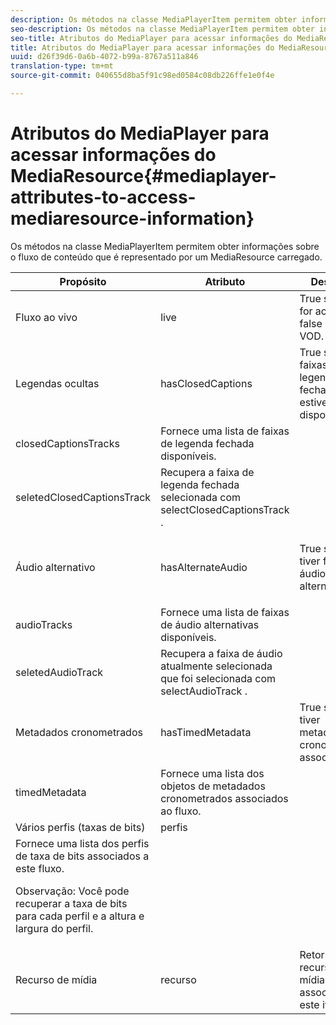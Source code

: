 ```yaml
---
description: Os métodos na classe MediaPlayerItem permitem obter informações sobre o fluxo de conteúdo que é representado por um MediaResource carregado.
seo-description: Os métodos na classe MediaPlayerItem permitem obter informações sobre o fluxo de conteúdo que é representado por um MediaResource carregado.
seo-title: Atributos do MediaPlayer para acessar informações do MediaResource
title: Atributos do MediaPlayer para acessar informações do MediaResource
uuid: d26f39d6-0a6b-4072-b99a-8767a511a846
translation-type: tm+mt
source-git-commit: 040655d8ba5f91c98ed0584c08db226ffe1e0f4e

---
```



# Atributos do MediaPlayer para acessar informações do MediaResource{#mediaplayer-attributes-to-access-mediaresource-information}

Os métodos na classe MediaPlayerItem permitem obter informações sobre o fluxo de conteúdo que é representado por um MediaResource carregado.

<table frame="all" colsep="1" rowsep="1" id="table_46225307CA5B4BB1869576E0B9141E38"> 
 <thead> 
  <tr rowsep="1"> 
   <th colname="1" class="entry"> Propósito </th> 
   <th colname="2" class="entry"> Atributo </th> 
   <th colname="3" class="entry"> Descrição </th> 
  </tr> 
 </thead>
 <tbody> 
  <tr rowsep="1"> 
   <td colname="1"> Fluxo ao vivo </td> 
   <td colname="2"> <span class="codeph"> live </span> </td> 
   <td colname="3"> True se o fluxo for ao vivo; false se for VOD. </td> 
  </tr> 
  <tr rowsep="1"> 
   <td colname="1" morerows="2"> Legendas ocultas </td> 
   <td colname="2"> <span class="codeph"> hasClosedCaptions </span> </td> 
   <td colname="3"> True se as faixas de legenda fechada estiverem disponíveis. </td> 
  </tr> 
  <tr rowsep="1"> 
   <td colname="2"> <span class="codeph"> closedCaptionsTracks </span> </td> 
   <td colname="3"> Fornece uma lista de faixas de legenda fechada disponíveis. </td> 
  </tr> 
  <tr rowsep="1"> 
   <td colname="2"> <span class="codeph"> seletedClosedCaptionsTrack </span> </td> 
   <td colname="3"> Recupera a faixa de legenda fechada selecionada com <span class="codeph"> selectClosedCaptionsTrack </span>. </td> 
  </tr> 
  <tr rowsep="1"> 
   <td colname="1" morerows="2"> Áudio alternativo </td> 
   <td colname="2"> <span class="codeph"> hasAlternateAudio </span> </td> 
   <td colname="3"> <p>True se o fluxo tiver faixas de áudio alternativas. </p> </td> 
  </tr> 
  <tr rowsep="1"> 
   <td colname="2"> <span class="codeph"> audioTracks </span> </td> 
   <td colname="3"> Fornece uma lista de faixas de áudio alternativas disponíveis. </td> 
  </tr> 
  <tr rowsep="1"> 
   <td colname="2"> <span class="codeph"> seletedAudioTrack </span> </td> 
   <td colname="3"> 
    <ph>
      Recupera a faixa de áudio atualmente selecionada que foi selecionada com <span class="codeph"> selectAudioTrack </span>. 
    </ph> </td> 
  </tr> 
  <tr rowsep="1"> 
   <td colname="1" morerows="1"> Metadados cronometrados </td> 
   <td colname="2"> <span class="codeph"> hasTimedMetadata </span> </td> 
   <td colname="3"> True se o fluxo tiver metadados cronometrados associados. </td> 
  </tr> 
  <tr rowsep="1"> 
   <td colname="2"> <span class="codeph"> timedMetadata </span> </td> 
   <td colname="3"> Fornece uma lista dos objetos de metadados cronometrados associados ao fluxo. </td> 
  </tr> 
  <tr rowsep="1"> 
   <td colname="1" morerows="1"> Vários perfis (taxas de bits) </td> 
   <td colname="2" morerows="1"> <span class="codeph"> perfis </span> </td> 
   <td colname="3"> </td> 
  </tr> 
  <tr rowsep="1"> 
   <td colname="3"> Fornece uma lista dos perfis de taxa de bits associados a este fluxo. <p>Observação:  Você pode recuperar a taxa de bits para cada perfil e a altura e largura do perfil. </p> </td> 
  </tr> 
  <tr rowsep="1"> 
   <td colname="1"> Recurso de mídia </td> 
   <td colname="2"> <span class="codeph"> recurso </span> </td> 
   <td colname="3"> Retorna o recurso de mídia associado a este item. </td> 
  </tr> 
 </tbody> 
</table>

